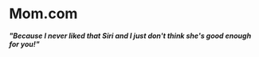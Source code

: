 # Mom.com

***"Because I never liked that Siri and I just don't think she's good enough for you!"***